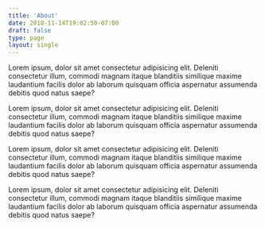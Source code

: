 ```yaml
---
title: 'About'
date: 2018-11-14T19:02:50-07:00
draft: false
type: page
layout: single
---
```


Lorem ipsum, dolor sit amet consectetur adipisicing elit. Deleniti consectetur illum, commodi magnam itaque blanditiis similique maxime laudantium facilis dolor ab laborum quisquam officia aspernatur assumenda debitis quod natus saepe?

Lorem ipsum, dolor sit amet consectetur adipisicing elit. Deleniti consectetur illum, commodi magnam itaque blanditiis similique maxime laudantium facilis dolor ab laborum quisquam officia aspernatur assumenda debitis quod natus saepe?

Lorem ipsum, dolor sit amet consectetur adipisicing elit. Deleniti consectetur illum, commodi magnam itaque blanditiis similique maxime laudantium facilis dolor ab laborum quisquam officia aspernatur assumenda debitis quod natus saepe?

Lorem ipsum, dolor sit amet consectetur adipisicing elit. Deleniti consectetur illum, commodi magnam itaque blanditiis similique maxime laudantium facilis dolor ab laborum quisquam officia aspernatur assumenda debitis quod natus saepe?